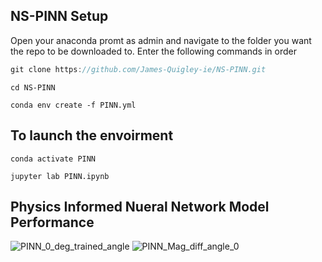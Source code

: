 ## NS-PINN Setup

Open your anaconda promt as admin and navigate to the folder you want the repo to be downloaded to.
Enter the following commands in order
```javascript
git clone https://github.com/James-Quigley-ie/NS-PINN.git
```
```
cd NS-PINN
```

```
conda env create -f PINN.yml
```

## To launch the envoirment
```
conda activate PINN
```
```
jupyter lab PINN.ipynb
```
## Physics Informed Nueral Network Model Performance
![PINN_0_deg_trained_angle](https://github.com/user-attachments/assets/1623372a-68df-49dd-b30e-b56a5addf7a0)
![PINN_Mag_diff_angle_0](https://github.com/user-attachments/assets/73532f19-1a4f-4fd9-b220-ea82933d7809)

